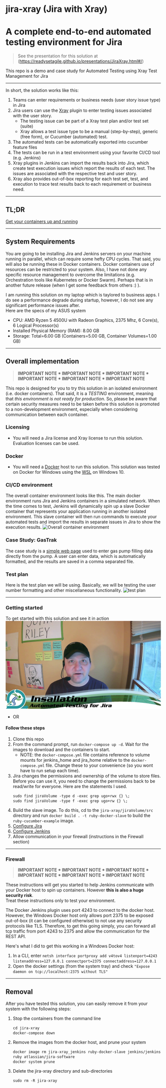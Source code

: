 # jira-xray (Jira with Xray)
# A complete end-to-end automated testing environment for Jira

> See the presentation for this solution at (https://readysetagile.github.io/presentations/JiraXray.html#/)

This repo is a demo and case study for Automated Testing using Xray Test Management for Jira

------------------------------

In short, the solution works like this:
1. Teams can enter requirements or business needs (user story issue type) in Jira
2. Jira users can use the [Xray](https://www.getxray.app/) plugin to enter testing issues associated with the user story.  
	- The testing issue can be part of a Xray test plan and/or test set (suite)
	- Xray allows a test issue type to be a manual (step-by-step), generic (free form), or Cucumber (automated) test.
3. The automated tests can be automatically exported into cucumber feature files
4. The tests can be run in a test environment using your favorite CI/CD tool (e.g. Jenkins)
5. Xray plugins in Jenkins can import the results back into Jira, which create test execution issues which report the results of each test.  The issues are associated with the respective test and user story.
6. Xray also provides out-of-box reporting for each test set, test, and execution to trace test results back to each requirement or business need. 

------------------------------
## TL;DR

[Get your containers up and running](#getting-started)

------------------------------
## System Requirements
You are going to be installing Jira and Jenkins servers on your machine running in parallel, which can require some hefty CPU cycles.  That said, you will also be running these in Docker containers.  Docker containers use of resources can be restricted to your system.  Also, I have not done any specific resource management to overcome the limitations (e.g. Orchestration tools like Kubernetes or Docker Swarm).  Perhaps that is in another future release (when I get some feedback from others :) ).

I am running this solution on my laptop which is taylored to business apps.  I do see a performance degrade during startup, however, I do not see any significant performance issues after.  
Here are the specs of my ASUS system
- CPU: AMD Ryzen 5 4500U with Radeon Graphics, 2375 Mhz, 6 Core(s), 6 Logical Processor(s)
- Installed Physical Memory (RAM): 8.00 GB
- Storage: Total=6.00 GB (Containers=5.00 GB, Container Volumes=1.00 GB)
	
------------------------------
##  Overall implementation

>
> **IMPORTANT NOTE * IMPORTANT NOTE * IMPORTANT NOTE * IMPORTANT NOTE * IMPORTANT NOTE * IMPORTANT NOTE**
>

This repo is designed for you to try this solution in an isolated environment (i.e. docker containers).  That said, it is a _TESTING_ environment, meaning that
_this environment is not ready for production_.  So, please be aware that certain security measures need to be taken before this solution is promoted to a non-development
environment, especially when considering communication between each container. 

### Licensing
- You will need a Jira license and Xray license to run this solution.  Evaluation licenses can be used.

### Docker
- You will need a [Docker](https://www.docker.com/) host to run this solution.  This solution was tested on Docker for Windows using the [WSL](https://docs.microsoft.com/en-us/windows/wsl/install-win10) on Windows 10.

### CI/CD environment

The overall container environment looks like this.  The main docker environment runs Jira and Jenkins containers in a simulated network.  When the time comes to test, 
Jenkins will dynamically spin up a slave Docker container that represents your application running in another isolated environment.  This slave container will then run commands
to execute your automated tests and import the results in separate issues in Jira to show the execution results. 
![Overall container environment](https://readysetagile.github.io/presentations/lib/img/atlassian/docker-env.svg)

### Case Study: GasTrak

The case study is a [simple web page](https://readysetagile.github.io/presentations/JiraXray.html#/6) used to enter gas pump filling data directly from the pump.
A user can enter data, which is automatically formatted, and the results are saved in a comma separated file.  

### Test plan

Here is the test plan we will be using.  Basically, we will be testing the user number formatting and other miscellaneous functionality.
![test plan](https://readysetagile.github.io/presentations/lib/img/atlassian/gastrak-test-plan.svg)

------------------------------
### Getting started
To get started with this solution and see it in action
[![installation vid](https://raw.githubusercontent.com/readysetagile/jira-xray/main/jiraVolume/setup-pics/installation-vid-cap.png)](https://drive.google.com/file/d/1F3432_sAUkNBWB3b434Equv8ebHkw7kX/view?usp=sharing "Watch the installation video")
- OR
#### Follow these steps
1. Clone this repo
2. From the command prompt, run `docker-compose up -d`.  Wait for the images to download and the containers to start.
	- NOTE: the `docker-compose.yml` file contains reference to volume mounts for jenkins_home and jira_home relative to the `docker-compose.yml` file.  Change these to your convenience (so you wont have to run setup each time).
3. Jira changes the permissions and ownership of the volume to store files.  Before you can use it, you need to change the permissions back to be read/write for everyone.  Here are the statements I used.
	```
	sudo find jiraVolume -type d -exec grep ugo+rwx {} \;
	sudo find jiraVolume -type f -exec grep ugo+rw {} \;
	```
4. Build the slave image.  To do this, cd to the `jira-xray/jiraVolume/src` directory and run `docker build . -t ruby-docker-slave` to build the `ruby-cucumber-example` image.
5. [Configure Jira](https://github.com/readysetagile/jira-xray/tree/main/jiraVolume)
6. [Configure Jenkins](https://github.com/readysetagile/jira-xray/tree/main/jenkins_home)
7. Allow communication in your firewall (instructions in the Firewall section)
------------------------------

### Firewall
>
> **IMPORTANT NOTE * IMPORTANT NOTE * IMPORTANT NOTE * IMPORTANT NOTE * IMPORTANT NOTE * IMPORTANT NOTE**
>
These instructions will get you started to help Jenkins communicate with your Docker host to spin up containers.  However **this is also a huge security risk**.  
Treat these instructions only to test your environment.

The Docker Jenkins plugin uses port 4243 to connect to the docker host.  However, the Windows Docker host only allows port 2375 to be exposed out-of-box (it can be configured otherwise) to not use any 
security protocols like TLS.  Therefore, to get this going simply, you can forward all tcp traffic from port 4243 to 2375 and allow the communication for the REST API.

Here's what I did to get this working in a Windows Docker host:
1. In a CLI, enter `netsh interface portproxy add v4tov4 listenport=4243 listenaddress=127.0.0.1 connectport=2375 connectaddress=127.0.0.1`
2. Open the docker settings (from the system tray) and check `"Expose daemon on tcp://localhost:2375 without TLS"`

------------------------------

## Removal

After you have tested this solution, you can easily remove it from your system with the following steps:

1. Stop the containers from the command line
	```
	cd jira-xray
	docker-compose down	
	```
2. Remove the images from the docker host, and prune your system
	``` 
	docker image rm jira-xray_jenkins ruby-docker-slave jenkins/jenkins ruby atlassian/jira-software
	docker system prune
	```
3. Delete the jira-xray directory and sub-directories
	```
	sudo rm -R jira-xray
	```
	